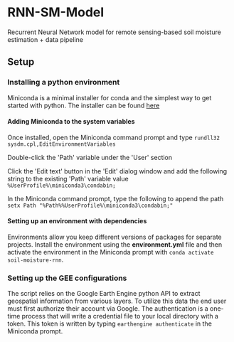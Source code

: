 # RNN-SM-Model
Recurrent Neural Network model for remote sensing-based soil moisture estimation + data pipeline

## Setup

### Installing a python environment
Miniconda is a minimal installer for conda and the simplest way to get started with python. The installer can be found [here](https://docs.conda.io/en/latest/miniconda.html)

#### Adding Miniconda to the system variables
Once installed, open the Miniconda command prompt and type `rundll32 sysdm.cpl,EditEnvironmentVariables`

Double-click the 'Path' variable under the 'User' section

Click the 'Edit text' button in the 'Edit' dialog window and add the following string to the existing 'Path' variable value `%UserProfile%\miniconda3\condabin;`

In the Miniconda command prompt, type the following to append the path `setx Path "%Path%%UserProfile%\miniconda3\condabin;"`

#### Setting up an environment with dependencies
Environments allow you keep different versions of packages for separate projects. Install the environment using the **environment.yml** file and then activate the environment in the Miniconda prompt with `conda activate soil-moisture-rnn`.

### Setting up the GEE configurations
The script relies on the Google Earth Engine python API to extract geospatial information from various layers. To utilize this data the end user must first authorize their account via Google. The authentication is a one-time process that will write a credential file to your local directory with a token. This token is written by typing `earthengine authenticate` in the Miniconda prompt.

